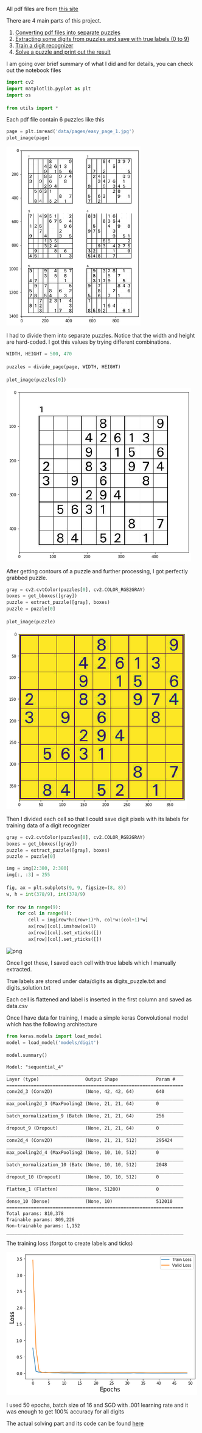 All pdf files are from [this site](http://www.sudoku-download.net/sudoku_9x9.php)

There are 4 main parts of this project.
1. [Converting pdf files into separate puzzles](https://github.com/hsong1101/Sudoku-Solver/blob/master/convert_pdf.ipynb)
2. [Extracting some digits from puzzles and save with true labels (0 to 9)](https://github.com/hsong1101/Sudoku-Solver/blob/master/extract_digits.ipynb)
3. [Train a digit recognizer](https://github.com/hsong1101/Sudoku-Solver/blob/master/digit_recognizer.ipynb)
4. [Solve a puzzle and print out the result](https://github.com/hsong1101/Sudoku-Solver/blob/master/sudoku_solver.ipynb)

I am going over brief summary of what I did and for details, you can check out the notebook files


```python
import cv2
import matplotlib.pyplot as plt
import os

from utils import *
```

Each pdf file contain 6 puzzles like this


```python
page = plt.imread('data/pages/easy_page_1.jpg')
plot_image(page)
```


![png](reports/README_files/README_5_0.png)


I had to divide them into separate puzzles. Notice that the width and height are hard-coded. I got this values by trying different combinations.


```python
WIDTH, HEIGHT = 500, 470

puzzles = divide_page(page, WIDTH, HEIGHT)

plot_image(puzzles[0])
```


![png](reports/README_files/README_7_0.png)


After getting contours of a puzzle and further processing, I got perfectly grabbed puzzle.


```python
gray = cv2.cvtColor(puzzles[0], cv2.COLOR_RGB2GRAY)
boxes = get_bboxes([gray])
puzzle = extract_puzzle([gray], boxes)
puzzle = puzzle[0]

plot_image(puzzle)
```


![png](reports/README_files/README_9_0.png)


Then I divided each cell so that I could save digit pixels with its labels for training data of a digit recognizer


```python
gray = cv2.cvtColor(puzzles[0], cv2.COLOR_RGB2GRAY)
boxes = get_bboxes([gray])
puzzle = extract_puzzle([gray], boxes)
puzzle = puzzle[0]
```


```python
img = img[2:380, 2:380]
img[:, :3] = 255

fig, ax = plt.subplots(9, 9, figsize=(8, 8))
w, h = int(378/9), int(378/9)

for row in range(9):
    for col in range(9):
        cell = img[row*h:(row+1)*h, col*w:(col+1)*w]
        ax[row][col].imshow(cell)
        ax[row][col].set_xticks([])
        ax[row][col].set_yticks([])
```


![png](README_files/README_12_0.png)


Once I got these, I saved each cell with true labels which I manually extracted.

True labels are stored under data/digits as digits_puzzle.txt and digits_solution.txt

Each cell is flattened and label is inserted in the first column and saved as data.csv

Once I have data for training, I made a simple keras Convolutional model which has the following architecture


```python
from keras.models import load_model
model = load_model('models/digit')

model.summary()
```

    Model: "sequential_4"
    _________________________________________________________________
    Layer (type)                 Output Shape              Param #   
    =================================================================
    conv2d_3 (Conv2D)            (None, 42, 42, 64)        640       
    _________________________________________________________________
    max_pooling2d_3 (MaxPooling2 (None, 21, 21, 64)        0         
    _________________________________________________________________
    batch_normalization_9 (Batch (None, 21, 21, 64)        256       
    _________________________________________________________________
    dropout_9 (Dropout)          (None, 21, 21, 64)        0         
    _________________________________________________________________
    conv2d_4 (Conv2D)            (None, 21, 21, 512)       295424    
    _________________________________________________________________
    max_pooling2d_4 (MaxPooling2 (None, 10, 10, 512)       0         
    _________________________________________________________________
    batch_normalization_10 (Batc (None, 10, 10, 512)       2048      
    _________________________________________________________________
    dropout_10 (Dropout)         (None, 10, 10, 512)       0         
    _________________________________________________________________
    flatten_1 (Flatten)          (None, 51200)             0         
    _________________________________________________________________
    dense_10 (Dense)             (None, 10)                512010    
    =================================================================
    Total params: 810,378
    Trainable params: 809,226
    Non-trainable params: 1,152
    _________________________________________________________________


The training loss (forgot to create labels and ticks)

!['Loss'](reports/digit_recognizer_files/digit_recognizer_8_0.png)

I used 50 epochs, batch size of 16 and SGD with .001 learning rate and it was enough to get 100% accuracy for all digits

The actual solving part and its code can be found [here]()
